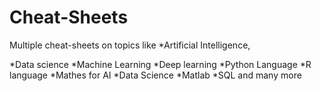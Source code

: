 # Cheat-Sheets
Multiple cheat-sheets on topics like
*Artificial Intelligence,

*Data science
*Machine Learning
*Deep learning
*Python Language
*R language 
*Mathes for AI
*Data Science
*Matlab
*SQL and many more
